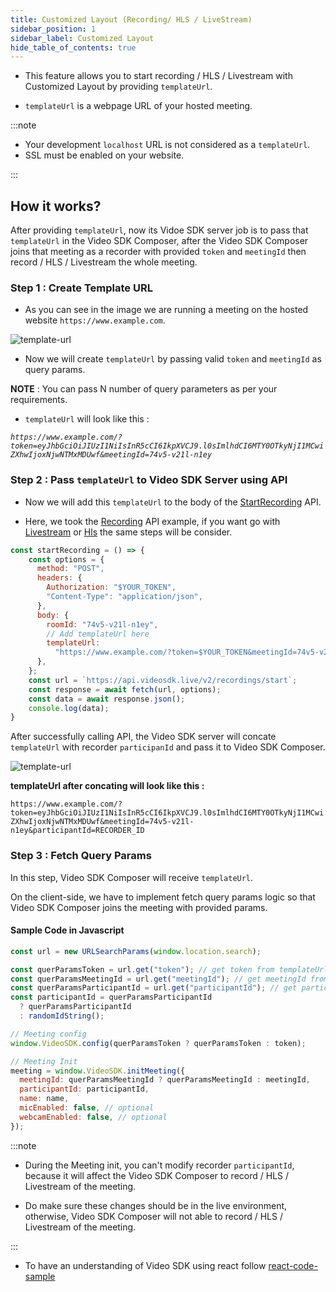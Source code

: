 ```yaml
---
title: Customized Layout (Recording/ HLS / LiveStream)
sidebar_position: 1
sidebar_label: Customized Layout
hide_table_of_contents: true
---
```


- This feature allows you to start recording / HLS / Livestream with Customized Layout by providing `templateUrl`.

- `templateUrl` is a webpage URL of your hosted meeting.

:::note

- Your development `localhost` URL is not considered as a `templateUrl`.
- SSL must be enabled on your website.

:::

## How it works?

After providing `templateUrl`, now its Vidoe SDK server job is to pass that `templateUrl` in the Video SDK Composer, after the Video SDK Composer joins that meeting as a recorder with provided
`token` and `meetingId` then record / HLS / Livestream the whole meeting.

### Step 1 : Create Template URL

- As you can see in the image we are running a meeting on the hosted website `https://www.example.com`.

![template-url](/img/template-url.png)

- Now we will create `templateUrl` by passing valid `token` and `meetingId` as query params.

**NOTE** : You can pass N number of query parameters as per your requirements.

- `templateUrl` will look like this :

_`https://www.example.com/?token=eyJhbGciOiJIUzI1NiIsInR5cCI6IkpXVCJ9.l0sImlhdCI6MTY0OTkyNjI1MCwiZXhwIjoxNjwNTMxMDUwf&meetingId=74v5-v21l-n1ey`_

### Step 2 : Pass `templateUrl` to Video SDK Server using API

- Now we will add this `templateUrl` to the body of the [StartRecording](/api-reference/realtime-communication/start-recording) API.

- Here, we took the [Recording](/api-reference/realtime-communication/start-recording) API example, if you want go with [Livestream](/api-reference/realtime-communication/start-livestream) or [Hls](/api-reference/realtime-communication/start-hlsStream) the same steps will be consider.

```js
const startRecording = () => {
    const options = {
      method: "POST",
      headers: {
        Authorization: "$YOUR_TOKEN",
        "Content-Type": "application/json",
      },
      body: {
        roomId: "74v5-v21l-n1ey",
        // Add templateUrl here
        templateUrl:
          "https://www.example.com/?token=$YOUR_TOKEN&meetingId=74v5-v21l-n1ey",
      },
    };
    const url = `https://api.videosdk.live/v2/recordings/start`;
    const response = await fetch(url, options);
    const data = await response.json();
    console.log(data);
}
```

After successfully calling API, the Video SDK server will concate `templateUrl` with recorder `participanId` and pass it to Video SDK Composer.

![template-url](/img/template_url_flow.png)

**templateUrl after concating will look like this :**

`https://www.example.com/?token=eyJhbGciOiJIUzI1NiIsInR5cCI6IkpXVCJ9.l0sImlhdCI6MTY0OTkyNjI1MCwiZXhwIjoxNjwNTMxMDUwf&meetingId=74v5-v21l-n1ey&participantId=RECORDER_ID`

### Step 3 : Fetch Query Params

In this step, Video SDK Composer will receive `templateUrl`.

On the client-side, we have to implement fetch query params logic so that Video SDK Composer joins the meeting with provided params.

#### Sample Code in Javascript

```js
const url = new URLSearchParams(window.location.search);

const querParamsToken = url.get("token"); // get token from templateUrl queryParams
const querParamsMeetingId = url.get("meetingId"); // get meetingId from templateUrl queryParams
const querParamsParticipantId = url.get("participantId"); // get participantId from templateUrl queryParams
const participantId = querParamsParticipantId
  ? querParamsParticipantId
  : randomIdString();

// Meeting config
window.VideoSDK.config(querParamsToken ? querParamsToken : token);

// Meeting Init
meeting = window.VideoSDK.initMeeting({
  meetingId: querParamsMeetingId ? querParamsMeetingId : meetingId,
  participantId: participantId,
  name: name,
  micEnabled: false, // optional
  webcamEnabled: false, // optional
});
```

:::note

- During the Meeting init, you can't modify recorder `participantId`, because it will affect the Video SDK Composer to record / HLS / Livestream of the meeting.

- Do make sure these changes should be in the live environment, otherwise, Video SDK Composer will not able to record / HLS / Livestream of the meeting.

:::

- To have an understanding of Video SDK using react follow [react-code-sample]("https://github.com/videosdk-live/videosdk-custom-recording-template-react-example")

